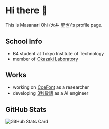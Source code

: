
# Hi there 👋
This is Masanari Ohi (大井 聖也)'s profile page.

## School Info
- B4 student at Tokyo Institute of Technology
- member of [Okazaki Laboratory](https://www.nlp.c.titech.ac.jp/)

## Works
- working on [CoeFont](https://coefont.cloud/) as a researcher
- developing [3秒敬語](https://3keigo.com/) as a AI engineer

## GitHub Stats
![GitHub Stats Card](https://github-readme-stats.vercel.app/api?username=stjohn2007)

<!--
**stjohn2007/stjohn2007** is a ✨ _special_ ✨ repository because its `README.md` (this file) appears on your GitHub profile.

Here are some ideas to get you started:

- 🔭 I’m currently working on ...
- 🌱 I’m currently learning ...
- 👯 I’m looking to collaborate on ...
- 🤔 I’m looking for help with ...
- 💬 Ask me about ...
- 📫 How to reach me: ...
- 😄 Pronouns: ...
- ⚡ Fun fact: ...
-->
